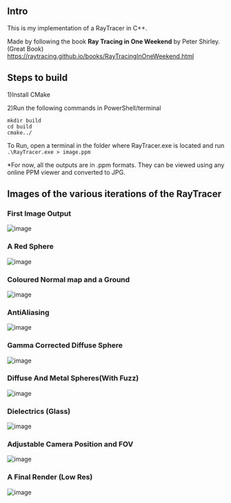 ## Intro


This is my implementation of a RayTracer in C++.

Made by following the book **Ray Tracing in One Weekend** by Peter Shirley. (Great Book) https://raytracing.github.io/books/RayTracingInOneWeekend.html


## Steps to build

1)Install CMake

2)Run the following commands in PowerShell/terminal

```
mkdir build
cd build
cmake../
```
To Run, open a terminal in the folder where RayTracer.exe is located and run
`.\RayTracer.exe > image.ppm`

*For now, all the outputs are in .ppm formats. They can be viewed using any online PPM viewer and converted to JPG.


## Images of the various iterations of the RayTracer

### First Image Output
![image](https://github.com/user-attachments/assets/b21d48c9-aee2-451c-8a1f-88ffae46bc38)

### A Red Sphere
![image](https://github.com/user-attachments/assets/855c1ebe-afde-43f4-ad6b-202945448d7e)

### Coloured Normal map and a Ground
![image](https://github.com/user-attachments/assets/e02a3107-8919-47fc-9815-4cf8d0ce65af)

### AntiAliasing
![image](https://github.com/user-attachments/assets/b176f716-c644-4943-9926-f4631c4d30e6)

### Gamma Corrected Diffuse Sphere
![image](https://github.com/user-attachments/assets/4a6a78b8-4941-4d02-bacc-d86dabcf1999)

### Diffuse And Metal Spheres(With Fuzz)
![image](https://github.com/user-attachments/assets/8a1e06a1-fcf1-48e7-a787-660abe588ad1)

### Dielectrics (Glass)
![image](https://github.com/user-attachments/assets/abe30950-f905-46b2-813f-54cccb729841)

### Adjustable Camera Position and FOV
![image](https://github.com/user-attachments/assets/da95dd48-4ecb-4772-b257-c2cf13d04b2f)

### A Final Render (Low Res)
![image](https://github.com/user-attachments/assets/d2ea2f50-5055-4865-8134-dc8704def379)

